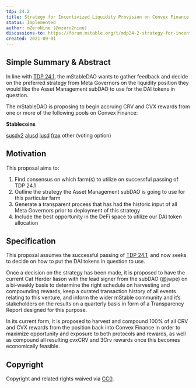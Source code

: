 ```yaml
---
tdp: 24.2
title: Strategy for Incentivized Liquidity Provision on Convex Finance
status: Implemented
author: mZeroNine (@mzero2nine)
discussions-to: https://forum.mstable.org/t/mdp24-2-strategy-for-incentivized-liquidity-provision-on-convex-finance/600
created: 2021-09-01
---
```


## Simple Summary & Abstract

In line with [TDP 24.1](tdp-24.1.md), the mStableDAO wants to gather feedback and decide on the preferred strategy from Meta Governors on the liquidity position they would like the Asset Management subDAO to use for the DAI tokens in question.

The mStableDAO is proposing to begin accruing CRV and CVX rewards from one or more of the following pools on Convex Finance:

**Stablecoins**

[susdv2](https://curve.fi/susdv2/deposit)
[alusd](https://curve.fi/alusd/deposit)
[lusd](https://curve.fi/lusd/deposit)
[frax](https://curve.fi/frax/deposit)
other (voting option)

## Motivation

This proposal aims to:

1) Find consensus on which farm(s) to utilize on successful passing of TDP 24.1
2) Outline the strategy the Asset Management subDAO is going to use for this particular farm
3) Generate a transparent process that has had the historic input of all Meta Governors prior to deployment of this strategy
4) Include the best opportunity in the DeFi space to utilize our DAI token allocation

## Specification

This proposal assumes the successful passing of [TDP 24.1](tdp-24.1.md), and now seeks to decide on how to put the DAI tokens in question to use.

Once a decision on the strategy has been made, it is proposed to have the current Cat Herder liason with the lead signer from the subDAO (@jwpe) on a bi-weekly basis to determine the right schedule on harvesting and compounding rewards, keep a curated transaction history of all events relating to this venture, and inform the wider mStable community and it’s stakeholders on the results on a quarterly basis in form of a Transparency Report designed for this purpose.

In its current form, it is proposed to harvest and compound 100% of all CRV and CVX rewards from the position back into Convex Finance in order to maximize opportunity and exposure to both protocols and rewards, as well as compound all resulting cvxCRV and 3Crv rewards once this becomes economically feasible.

## Copyright

Copyright and related rights waived via [CC0](https://creativecommons.org/publicdomain/zero/1.0/).